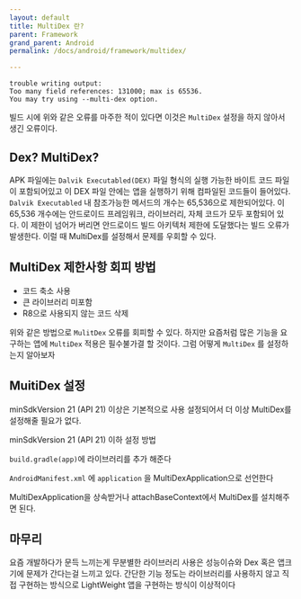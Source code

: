 ```yaml
---
layout: default
title: MultiDex 란?
parent: Framework
grand_parent: Android
permalink: /docs/android/framework/multidex/

---
```


```
trouble writing output:
Too many field references: 131000; max is 65536.
You may try using --multi-dex option.
```

빌드 시에 위와 같은 오류를 마주한 적이 있다면 이것은 `MultiDex` 설정을 하지 않아서 생긴 오류이다.

## Dex? MultiDex?

APK 파일에는 `Dalvik Executabled(DEX)` 파일 형식의 실행 가능한 바이트 코드 파일이 포함되어있고 이 DEX 파일 안에는 앱을 실행하기 위해 컴파일된 코드들이 들어있다. `Dalvik Executabled` 내 참조가능한 메서드의 개수는 65,536으로 제한되어있다. 이 65,536 개수에는 안드로이드 프레임워크, 라이브러리, 자체 코드가 모두 포함되어 있다. 이 제한이 넘어가 버리면 안드로이드 빌드 아키텍처 제한에 도달했다는 빌드 오류가 발생한다. 이럴 때 MultiDex를 설정해서 문제를 우회할 수 있다.

## MultiDex 제한사항 회피 방법

- 코드 축소 사용
- 큰 라이브러리 미포함
- R8으로 사용되지 않는 코드 삭제

위와 같은 방법으로 `MulitDex` 오류를 회피할 수 있다. 하지만 요즘처럼 많은 기능을 요구하는 앱에 `MultiDex` 적용은 필수불가결 할 것이다.
그럼 어떻게 `MultiDex` 를 설정하는지 알아보자

## MuitiDex 설정

minSdkVersion 21 (API 21) 이상은 기본적으로 사용 설정되어서 더 이상 MultiDex를 설정해줄 필요가 없다.

minSdkVersion 21 (API 21) 이하 설정 방법

<script src="https://gist.github.com/KennethSS/b903e7bcf01c151abe0d9c1189253054.js"></script>

`build.gradle(app)`에 라이브러리를 추가 해준다

<script src="https://gist.github.com/KennethSS/a13ec97fcdbb28566d56dc1afcca4c14.js"></script>

`AndroidManifest.xml` 에 `application` 을 MultiDexApplication으로 선언한다

<script src="https://gist.github.com/KennethSS/9a218c9f9e669ee9a9f69f2ac9da1a01.js"></script>



MultiDexApplication을 상속받거나 attachBaseContext에서 MultiDex를 설치해주면 된다.

## 마무리

요즘 개발하다가 문득 느끼는게 무분별한 라이브러리 사용은 성능이슈와
Dex 혹은 앱크기에 문제가 간다는걸 느끼고 있다.
간단한 기능 정도는 라이브러리를 사용하지 않고 직접 구현하는 방식으로 LightWeight 앱을 구현하는 방식이 이상적이다